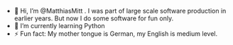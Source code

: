 - 👋 Hi, I’m @MatthiasMitt . I was part of large scale software production in earlier years. But now I do some software for fun only.
- 🌱 I’m currently learning Python
- ⚡ Fun fact: My mother tongue is German, my English is medium level.

<!---
MatthiasMitt/MatthiasMitt is a ✨ special ✨ repository because its `README.md` (this file) appears on your GitHub profile.
You can click the Preview link to take a look at your changes.
--->
